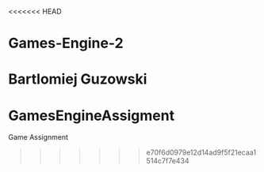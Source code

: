 <<<<<<< HEAD
# Games-Engine-2
Bartlomiej Guzowski 
=======
# GamesEngineAssigment
Game Assignment 
>>>>>>> e70f6d0979e12d14ad9f5f21ecaa1514c7f7e434
